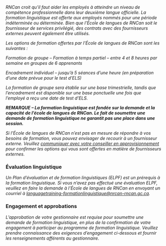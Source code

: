 ﻿_RNCan croit qu’il faut aider les employés à atteindre un niveau de compétence professionnelle dans leur deuxième langue officielle. La formation linguistique est offerte aux employés nommés pour une période indéterminée ou déterminée. Bien que l’École de langues de RNCan soit le fournisseur de services privilégié, des contrats avec des fournisseurs externes peuvent également être utilisés._

_Les options de formation offertes par l’École de langues de RNCan sont les suivantes :_

_Formation de groupe – Formation à temps partiel – entre 4 et 8 heures par semaine en groupes de 6 apprenants_

_Encadrement individuel – jusqu’à 5 séances d’une heure (en préparation d’une date prévue pour le test d’ELS)_

_La formation de groupe sera établie sur une base trimestrielle, tandis que l’encadrement est disponible sur une base ponctuelle une fois que l’employé a reçu une date de test d’ELS._

**_REMARQUE – La formation linguistique est fondée sur la demande et la capacité de l’école de langues de RNCan. Le fait de soumettre une demande de formation linguistique ne garantit pas une place dans une session._**

_Si l’École de langues de RNCan n’est pas en mesure de répondre à vos besoins de formation, vous pouvez envisager de recourir à un fournisseur externe. Veuillez_ [_communiquer avec votre conseiller en approvisionnement_](https://gcdocs.gc.ca/nrcan-rncan/llisapi.dll/link/19125621) _pour confirmer les options qui vous sont offertes en matière de fournisseurs externes._



### Évaluation linguistique
_Un Plan d’évaluation et de formation linguistiques (ELPF) est un prérequis à la formation linguistique. Si vous n’avez pas effectué une évaluation ELPF, veuillez en faire la demande à l’École de langues de RNCan en envoyant un courriel à languagetraining-formationlinguistique@nrcan-rncan.gc.ca._

### Engagement et approbations
_L’approbation de votre gestionnaire est requise pour soumettre une demande de formation linguistique, en plus de la confirmation de votre engagement à participer au programme de formation linguistique. Veuillez prendre connaissance des exigences d’engagement ci-dessous et fournir les renseignements afférents au gestionnaire._